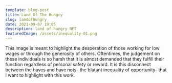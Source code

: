 ```yaml
---
template: blog-post
title: Land Of The Hungry
slug: landofhungry
date: 2021-09-07 19:05
description: land of hungry NFT
featuredImage: /assets/inequality-01.png
---
```

This image is meant to highlight the desperation of those working for low wages or through the generosity of others. Oftentimes, the judgement on these individuals is so harsh that it is almost demanded that they fulfill their function regardless of personal safety or reward. It is this disconnect between the haves and have nots- the blatant inequality of opportunity- that I want to highlight with this work.